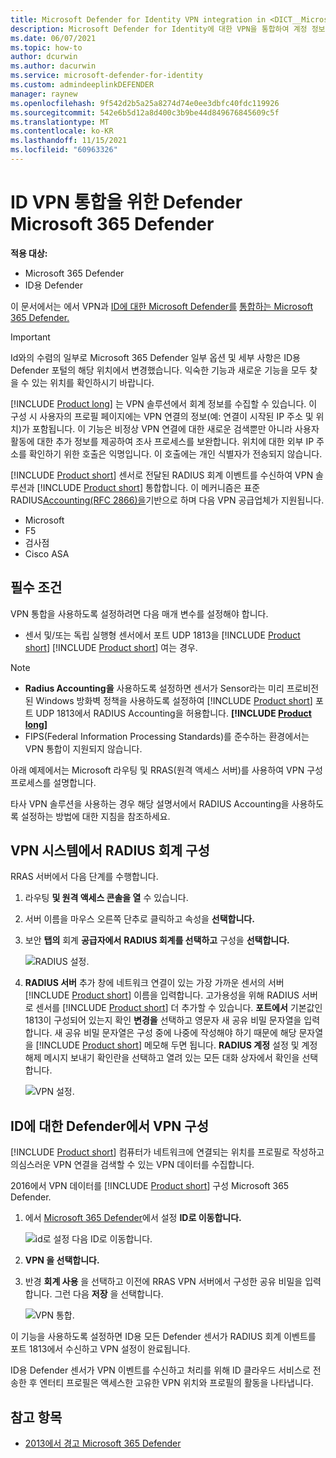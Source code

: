 ```yaml
---
title: Microsoft Defender for Identity VPN integration in <DICT__Microsoft⚐365⚐Defender>Microsoft 365 Defender</DICT__Microsoft⚐365⚐Defender>
description: Microsoft Defender for Identity에 대한 VPN을 통합하여 계정 정보를 수집하는 Microsoft 365 Defender
ms.date: 06/07/2021
ms.topic: how-to
author: dcurwin
ms.author: dacurwin
ms.service: microsoft-defender-for-identity
ms.custom: admindeeplinkDEFENDER
manager: raynew
ms.openlocfilehash: 9f542d2b5a25a8274d74e0ee3dbfc40fdc119926
ms.sourcegitcommit: 542e6b5d12a8d400c3b9be44d849676845609c5f
ms.translationtype: MT
ms.contentlocale: ko-KR
ms.lasthandoff: 11/15/2021
ms.locfileid: "60963326"
---
```

# <a name="defender-for-identity-vpn-integration-in-microsoft-365-defender"></a>ID VPN 통합을 위한 Defender Microsoft 365 Defender

**적용 대상:**

- Microsoft 365 Defender
- ID용 Defender

이 문서에서는 에서 VPN과 [ID에 대한 Microsoft Defender를](/defender-for-identity) [통합하는 Microsoft 365 Defender.](/microsoft-365/security/defender/overview-security-center)

>[!IMPORTANT]
>Id와의 수렴의 일부로 Microsoft 365 Defender 일부 옵션 및 세부 사항은 ID용 Defender 포털의 해당 위치에서 변경했습니다. <a href="https://go.microsoft.com/fwlink/p/?linkid=2077139" target="_blank"></a> 익숙한 기능과 새로운 기능을 모두 찾을 수 있는 위치를 확인하시기 바랍니다.

[!INCLUDE [Product long](includes/product-long.md)] 는 VPN 솔루션에서 회계 정보를 수집할 수 있습니다. 이 구성 시 사용자의 프로필 페이지에는 VPN 연결의 정보(예: 연결이 시작된 IP 주소 및 위치)가 포함됩니다. 이 기능은 비정상 VPN 연결에 대한 새로운 검색뿐만 아니라 사용자 활동에 대한 추가 정보를 제공하여 조사 프로세스를 보완합니다. 위치에 대한 외부 IP 주소를 확인하기 위한 호출은 익명입니다. 이 호출에는 개인 식별자가 전송되지 않습니다.

[!INCLUDE [Product short](includes/product-short.md)] 센서로 전달된 RADIUS 회계 이벤트를 수신하여 VPN 솔루션과 [!INCLUDE [Product short](includes/product-short.md)] 통합합니다. 이 메커니즘은 표준 RADIUS[Accounting(RFC 2866)을](https://tools.ietf.org/html/rfc2866)기반으로 하며 다음 VPN 공급업체가 지원됩니다.

- Microsoft
- F5
- 검사점
- Cisco ASA

## <a name="prerequisites"></a>필수 조건

VPN 통합을 사용하도록 설정하려면 다음 매개 변수를 설정해야 합니다.

- 센서 및/또는 독립 실행형 센서에서 포트 UDP 1813을 [!INCLUDE [Product short](includes/product-short.md)] [!INCLUDE [Product short](includes/product-short.md)] 여는 경우.

> [!NOTE]
>
> - **Radius Accounting을** 사용하도록 설정하면 센서가 Sensor라는 미리 프로비전된 Windows 방화벽 정책을 사용하도록 설정하여 [!INCLUDE [Product short](includes/product-short.md)] 포트 UDP 1813에서 RADIUS Accounting을 허용합니다. **[!INCLUDE [Product long](includes/product-long.md)]**
> - FIPS(Federal Information Processing Standards)를 준수하는 환경에서는 VPN 통합이 지원되지 않습니다.

아래 예제에서는 Microsoft 라우팅 및 RRAS(원격 액세스 서버)를 사용하여 VPN 구성 프로세스를 설명합니다.

타사 VPN 솔루션을 사용하는 경우 해당 설명서에서 RADIUS Accounting을 사용하도록 설정하는 방법에 대한 지침을 참조하세요.

## <a name="configure-radius-accounting-on-the-vpn-system"></a>VPN 시스템에서 RADIUS 회계 구성

RRAS 서버에서 다음 단계를 수행합니다.

1. 라우팅 **및 원격 액세스 콘솔을 열** 수 있습니다.
1. 서버 이름을 마우스 오른쪽 단추로 클릭하고 속성을 **선택합니다.**
1. 보안 **탭의** 회계 **공급자에서** **RADIUS 회계를 선택하고** 구성을 **선택합니다.**

    ![RADIUS 설정.](../../media/defender-identity/radius-setup.png)

1. **RADIUS 서버** 추가 창에  네트워크 연결이 있는 가장 가까운 센서의 서버 [!INCLUDE [Product short](includes/product-short.md)] 이름을 입력합니다. 고가용성을 위해 RADIUS 서버로 센서를 [!INCLUDE [Product short](includes/product-short.md)] 더 추가할 수 있습니다. **포트에서** 기본값인 1813이 구성되어 있는지 확인 **변경을** 선택하고 영문자 새 공유 비밀 문자열을 입력합니다. 새 공유 비밀 문자열은 구성 중에 나중에 작성해야 하기 때문에 해당 문자열을 [!INCLUDE [Product short](includes/product-short.md)] 메모해 두면 됩니다. **RADIUS 계정** 설정 및 계정 해제 메시지 보내기 확인란을 선택하고 열려 있는 모든 대화 상자에서 확인을 선택합니다. 

    ![VPN 설정.](../../media/defender-identity/vpn-set-accounting.png)

## <a name="configure-vpn-in-defender-for-identity"></a>ID에 대한 Defender에서 VPN 구성

[!INCLUDE [Product short](includes/product-short.md)] 컴퓨터가 네트워크에 연결되는 위치를 프로필로 작성하고 의심스러운 VPN 연결을 검색할 수 있는 VPN 데이터를 수집합니다.

2016에서 VPN 데이터를 [!INCLUDE [Product short](includes/product-short.md)] 구성 Microsoft 365 Defender.

1. 에서 <a href="https://go.microsoft.com/fwlink/p/?linkid=2077139" target="_blank">Microsoft 365 Defender</a>에서  설정 **ID로 이동합니다.**

    ![id로 설정 다음 ID로 이동합니다.](../../media/defender-identity/settings-identities.png)

1. **VPN 을 선택합니다.**
1. 반경 **회계 사용** 을  선택하고 이전에 RRAS VPN 서버에서 구성한 공유 비밀을 입력합니다. 그런 다음 **저장** 을 선택합니다.

    ![VPN 통합.](../../media/defender-identity/vpn-integration.png)

이 기능을 사용하도록 설정하면 ID용 모든 Defender 센서가 RADIUS 회계 이벤트를 포트 1813에서 수신하고 VPN 설정이 완료됩니다.

ID용 Defender 센서가 VPN 이벤트를 수신하고 처리를 위해 ID 클라우드 서비스로 전송한 후 엔터티 프로필은 액세스한 고유한 VPN 위치와 프로필의 활동을 나타냅니다.

## <a name="see-also"></a>참고 항목

- [2013에서 경고 Microsoft 365 Defender](../defender/investigate-alerts.md)
